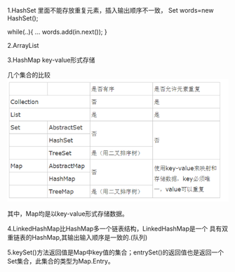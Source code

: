 1.HashSet 里面不能存放重复元素，插入输出顺序不一致，
Set<String> words=new HashSet<String>();

while(..){
  ...
  words.add(in.next());
}

2.ArrayList

3.HashMap   key-value形式存储

几个集合的比较
<img src="collection.png"/>

其中，Map均是以key-value形式存储数据。

4.LinkedHashMap比HashMap多一个链表结构，LinkedHashMap是一个
具有双重链表的HashMap,其输出输入顺序是一致的.(队列)

5.keySet()方法返回值是Map中key值的集合；entrySet()的返回值也是返回一个Set集合，此集合的类型为Map.Entry。